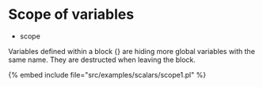 # Scope of variables

* scope


Variables defined within a block {} are hiding more global
variables with the same name.
They are destructed when leaving the block.


{% embed include file="src/examples/scalars/scope1.pl" %}




